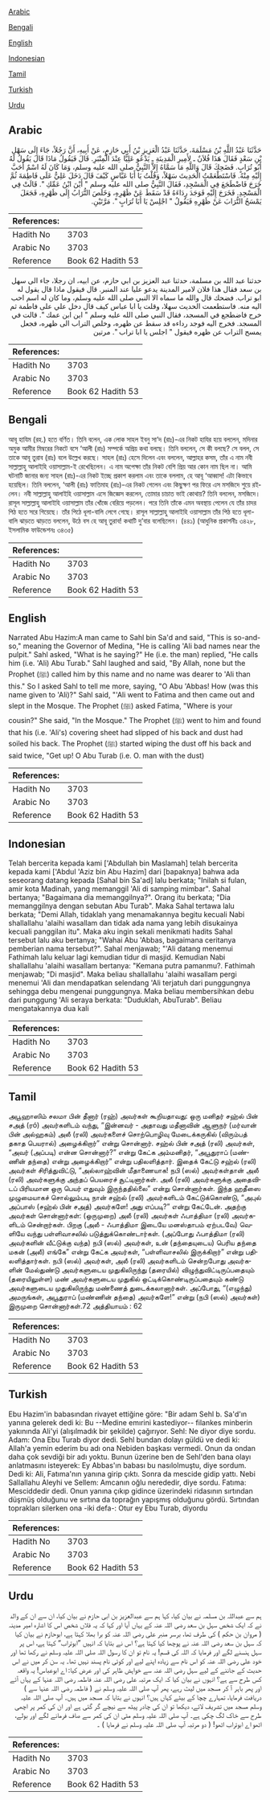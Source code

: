 [Arabic](#arabic)

[Bengali](#bengali)

[English](#english)

[Indonesian](#indonesian)

[Tamil](#tamil)

[Turkish](#turkish)

[Urdu](#urdu)

## Arabic


<div dir="rtl" lang="ar" style={{fontSize:'larger',backgroundColor:'#f8f9fa',padding:20}}>
حَدَّثَنَا عَبْدُ اللَّهِ بْنُ مَسْلَمَةَ، حَدَّثَنَا عَبْدُ الْعَزِيزِ بْنُ أَبِي حَازِمٍ، عَنْ أَبِيهِ، أَنَّ رَجُلاً، جَاءَ إِلَى سَهْلِ بْنِ سَعْدٍ فَقَالَ هَذَا فُلاَنٌ ـ لأَمِيرِ الْمَدِينَةِ ـ يَدْعُو عَلِيًّا عِنْدَ الْمِنْبَرِ‏.‏ قَالَ فَيَقُولُ مَاذَا قَالَ يَقُولُ لَهُ أَبُو تُرَابٍ‏.‏ فَضَحِكَ قَالَ وَاللَّهِ مَا سَمَّاهُ إِلاَّ النَّبِيُّ صلى الله عليه وسلم، وَمَا كَانَ لَهُ اسْمٌ أَحَبَّ إِلَيْهِ مِنْهُ‏.‏ فَاسْتَطْعَمْتُ الْحَدِيثَ سَهْلاً، وَقُلْتُ يَا أَبَا عَبَّاسٍ كَيْفَ قَالَ دَخَلَ عَلِيٌّ عَلَى فَاطِمَةَ ثُمَّ خَرَجَ فَاضْطَجَعَ فِي الْمَسْجِدِ، فَقَالَ النَّبِيُّ صلى الله عليه وسلم ‏"‏ أَيْنَ ابْنُ عَمِّكِ ‏"‏‏.‏ قَالَتْ فِي الْمَسْجِدِ‏.‏ فَخَرَجَ إِلَيْهِ فَوَجَدَ رِدَاءَهُ قَدْ سَقَطَ عَنْ ظَهْرِهِ، وَخَلَصَ التُّرَابُ إِلَى ظَهْرِهِ، فَجَعَلَ يَمْسَحُ التُّرَابَ عَنْ ظَهْرِهِ فَيَقُولُ ‏"‏ اجْلِسْ يَا أَبَا تُرَابٍ ‏"‏‏.‏ مَرَّتَيْنِ‏.‏
</div>
<div style={{backgroundColor:'#f8f9fa',padding:20, marginBottom: 10}}><table> <thead> <tr> <th>References:</th> <th></th> </tr> </thead> <tbody><tr><td>Hadith No</td><td>3703</td></tr><tr><td>Arabic No</td><td>3703</td></tr><tr><td>Reference</td><td>Book 62 Hadith 53</td></tr></tbody></table></div>


<div dir="rtl" lang="ar" style={{fontSize:'larger',backgroundColor:'#f8f9fa',padding:20}}>
حدثنا عبد الله بن مسلمة، حدثنا عبد العزيز بن ابي حازم، عن ابيه، ان رجلا، جاء الى سهل بن سعد فقال هذا فلان لامير المدينة يدعو عليا عند المنبر. قال فيقول ماذا قال يقول له ابو تراب. فضحك قال والله ما سماه الا النبي صلى الله عليه وسلم، وما كان له اسم احب اليه منه. فاستطعمت الحديث سهلا، وقلت يا ابا عباس كيف قال دخل علي على فاطمة ثم خرج فاضطجع في المسجد، فقال النبي صلى الله عليه وسلم " اين ابن عمك ". قالت في المسجد. فخرج اليه فوجد رداءه قد سقط عن ظهره، وخلص التراب الى ظهره، فجعل يمسح التراب عن ظهره فيقول " اجلس يا ابا تراب ". مرتين
</div>
<div style={{backgroundColor:'#f8f9fa',padding:20, marginBottom: 10}}><table> <thead> <tr> <th>References:</th> <th></th> </tr> </thead> <tbody><tr><td>Hadith No</td><td>3703</td></tr><tr><td>Arabic No</td><td>3703</td></tr><tr><td>Reference</td><td>Book 62 Hadith 53</td></tr></tbody></table></div>

## Bengali


<div dir="ltr" lang="bn" style={{fontSize:'larger',backgroundColor:'#f8f9fa',padding:20}}>
আবূ হাযিম (রহ.) হতে বর্ণিত। তিনি বলেন, এক লোক সাহল ইবনু সা‘দ (রাঃ)-এর নিকট হাযির হয়ে বললেন, মদিনার অমুক আমীর মিম্বরের নিকটে বসে ‘আলী (রাঃ) সম্পর্কে অপ্রিয় কথা বলছে। তিনি বললেন, সে কী বলছে? সে বলল, সে তাকে আবূ তুরাব (রাঃ) বলে উল্লেখ করছে। সাহল (রাঃ) হেসে দিলেন এবং বললেন, আল্লাহর কসম, তাঁর এ নাম নবী সাল্লাল্লাহু আলাইহি ওয়াসাল্লাম-ই রেখেছিলেন। এ নাম অপেক্ষা তাঁর নিকট বেশি প্রিয় আর কোন নাম ছিল না। আমি ঘটনাটি জানার জন্য সাহল (রাঃ)-এর নিকট ইচ্ছে প্রকাশ করলাম এবং তাকে বললাম, হে আবূ ‘আব্বাস! এটা কিভাবে হয়েছিল। তিনি বললেন, ‘আলী (রাঃ) ফাতিমাহ (রাঃ)-এর নিকট গেলেন এবং কিছুক্ষণ পর ফিরে এস মসজিদে শুয়ে রইলেন। নবী সাল্লাল্লাহু আলাইহি ওয়াসাল্লাম এসে জিজ্ঞেস করলেন, তোমার চাচাত ভাই কোথায়? তিনি বললেন, মসজিদে। রাসূল সাল্লাল্লাহু আলাইহি ওয়াসাল্লাম তাঁর খোঁজে বেরিয়ে পড়লেন। পরে তিনি তাঁকে এমন অবস্থায় পেলেন যে তাঁর চাদর পিঠ হতে সরে গিয়েছে। তাঁর পিঠে ধূলা-বালি লেগে গেছে। রাসূল সাল্লাল্লাহু আলাইহি ওয়াসাল্লাম তাঁর পিঠ হতে ধূলা-বালি ঝাড়তে ঝাড়তে বললেন, উঠে বস হে আবূ তুরাব! কথাটি দু‘বার বলেছিলেন। (৪৪১) (আধুনিক প্রকাশনীঃ ৩৪২৮, ইসলামিক ফাউন্ডেশনঃ ৩৪৩৫)
</div>
<div style={{backgroundColor:'#f8f9fa',padding:20, marginBottom: 10}}><table> <thead> <tr> <th>References:</th> <th></th> </tr> </thead> <tbody><tr><td>Hadith No</td><td>3703</td></tr><tr><td>Arabic No</td><td>3703</td></tr><tr><td>Reference</td><td>Book 62 Hadith 53</td></tr></tbody></table></div>

## English


<div dir="ltr" lang="en" style={{fontSize:'larger',backgroundColor:'#f8f9fa',padding:20}}>
Narrated Abu Hazim:A man came to Sahl bin Sa'd and said, "This is so-and-so," meaning the Governor of Medina, "He is calling 'Ali bad names near the pulpit." Sahl asked, "What is he saying?" He (i.e. the man) replied, "He calls him (i.e. 'Ali) Abu Turab." Sahl laughed and said, "By Allah, none but the Prophet (ﷺ) called him by this name and no name was dearer to 'Ali than this." So I asked Sahl to tell me more, saying, "O Abu 'Abbas! How (was this name given to 'Ali)?" Sahl said, "'Ali went to Fatima and then came out and slept in the Mosque. The Prophet (ﷺ) asked Fatima, "Where is your cousin?" She said, "In the Mosque." The Prophet (ﷺ) went to him and found that his (i.e. 'Ali's) covering sheet had slipped of his back and dust had soiled his back. The Prophet (ﷺ) started wiping the dust off his back and said twice, "Get up! O Abu Turab (i.e. O. man with the dust)
</div>
<div style={{backgroundColor:'#f8f9fa',padding:20, marginBottom: 10}}><table> <thead> <tr> <th>References:</th> <th></th> </tr> </thead> <tbody><tr><td>Hadith No</td><td>3703</td></tr><tr><td>Arabic No</td><td>3703</td></tr><tr><td>Reference</td><td>Book 62 Hadith 53</td></tr></tbody></table></div>

## Indonesian


<div dir="ltr" lang="id" style={{fontSize:'larger',backgroundColor:'#f8f9fa',padding:20}}>
Telah bercerita kepada kami ['Abdullah bin Maslamah] telah bercerita kepada kami ['Abdul 'Aziz bin Abu Hazim] dari [bapaknya] bahwa ada seseorang datang kepada [Sahal bin Sa'ad] lalu berkata; "Inilah si fulan, amir kota Madinah, yang memanggil 'Ali di samping mimbar". Sahal bertanya; "Bagaimana dia memanggilnya?". Orang itu berkata; "Dia memanggilnya dengan sebutan Abu Turab". Maka Sahal tertawa lalu berkata; "Demi Allah, tidaklah yang menamakannya begitu kecuali Nabi shallallahu 'alaihi wasallam dan tidak ada nama yang lebih disukainya kecuali panggilan itu". Maka aku ingin sekali menikmati hadits Sahal tersebut lalu aku bertanya; "Wahai Abu 'Abbas, bagaimana ceritanya pemberian nama tersebut?". Sahal menjawab; "'Ali datang menemui Fathimah lalu keluar lagi kemudian tidur di masjid. Kemudian Nabi shallallahu 'alaihi wasallam bertanya: "Kemana putra pamanmu?. Fathimah menjawab; "Di masjid". Maka beliau shallallahu 'alaihi wasallam pergi menemui 'Ali dan mendapatkan selendang 'Ali terjatuh dari punggungnya sehingga debu mengenai punggungnya. Maka beliau membersihkan debu dari punggung 'Ali seraya berkata: "Duduklah, AbuTurab". Beliau mengatakannya dua kali
</div>
<div style={{backgroundColor:'#f8f9fa',padding:20, marginBottom: 10}}><table> <thead> <tr> <th>References:</th> <th></th> </tr> </thead> <tbody><tr><td>Hadith No</td><td>3703</td></tr><tr><td>Arabic No</td><td>3703</td></tr><tr><td>Reference</td><td>Book 62 Hadith 53</td></tr></tbody></table></div>

## Tamil


<div dir="ltr" lang="ta" style={{fontSize:'larger',backgroundColor:'#f8f9fa',padding:20}}>
அபூஹாஸிம் சலமா பின் தீனார் (ரஹ்) அவர்கள் கூறியதாவது: ஒரு மனிதர் சஹ்ல் பின் சஅத் (ரó) அவர்களிடம் வந்து, “இன்னவர் - அதாவது மதீனாவின் ஆளுநர் (மர்வான் பின் அல்ஹகம்) அலீ (ரலி) அவர்களைச் சொற்பொழிவு மேடைக்கருகில் (விரும்பத் தகாத பெயரால்) அழைக்கிறார்” என்று சொன்னார். சஹ்ல் பின் சஅத் (ரலி) அவர்கள், “அவர் (அப்படி) என்ன சொன்னார்?” என்று கேட்க அம்மனிதர், “அபூதுராப் (மண்ணின் தந்தை) என்று அழைக்கிறார்” என்று பதிலளித்தார். இதைக் கேட்டு சஹ்ல் (ரலி) அவர்கள் சிரித்துவிட்டு, “அல்லாஹ்வின் மீதாணையாக! நபி (ஸல்) அவர்கள்தான் அலீ (ரலி) அவர்களுக்கு அந்தப் பெயரைச் சூட்டினார்கள். அலீ (ரலி) அவர்களுக்கு அதைவிடப் பிரியமான ஒரு பெயர் எதுவும் இருந்ததில்லை” என்று சொன்னார்கள். இந்த ஹதீஸை முழுமையாகச் சொல்லும்படி நான் சஹ்ல் (ரலி) அவர்களிடம் கேட்டுக்கொண்டு, “அபுல் அப்பாஸ் (சஹ்ல் பின் சஅத்) அவர்களே! அது எப்படி?” என்று கேட்டேன். அதற்கு அவர்கள் சொன்னார்கள்: (ஒருமுறை) அலீ (ரலி) அவர்கள் ஃபாத்திமா (ரலி) அவர்களிடம் சென்றார்கள். பிறகு (அலீ - ஃபாத்திமா இடையே மனஸ்தாபம் ஏற்படவே) வெளியே வந்து பள்ளிவாசலில் படுத்துக்கொண்டார்கள். (அப்போது ஃபாத்திமா (ரலி) அவர்களின் வீட்டுக்கு வந்த) நபி (ஸல்) அவர்கள், உன் (தந்தையுடைய) பெரிய தந்தை மகன் (அலீ) எங்கே” என்று கேட்க அவர்கள், “பள்ளிவாசலில் இருக்கிறார்” என்று பதிலளித்தார்கள். நபி (ஸல்) அவர்கள், அலீ (ரலி) அவர்களிடம் சென்றபோது அவர்களின் மேல்துண்டு அவர்களுடைய முதுகிலிருந்து (தரையில்) விழுந்துவிட்டிருப்பதையும் (தரையிலுள்ள) மண் அவர்களுடைய முதுகில் ஒட்டிக்கொண்டிருப்பதையும் கண்டு அவர்களுடைய முதுகிலிருந்து மண்ணைத் துடைக்கலானார்கள். அப்போது, “(எழுந்து) அமருங்கள், அபூதுராப் (மண்ணின் தந்தை) அவர்களே!” என்று (நபி (ஸல்) அவர்கள்) இருமுறை சொன்னார்கள்.72 அத்தியாயம் : 62
</div>
<div style={{backgroundColor:'#f8f9fa',padding:20, marginBottom: 10}}><table> <thead> <tr> <th>References:</th> <th></th> </tr> </thead> <tbody><tr><td>Hadith No</td><td>3703</td></tr><tr><td>Arabic No</td><td>3703</td></tr><tr><td>Reference</td><td>Book 62 Hadith 53</td></tr></tbody></table></div>

## Turkish


<div dir="ltr" lang="tr" style={{fontSize:'larger',backgroundColor:'#f8f9fa',padding:20}}>
Ebu Hazim'in babasından rivayet ettiğine göre: "Bir adam Sehl b. Sa'd'ın yanına gelerek dedi ki: Bu --Medine emırini kastediyor-- filankes minberin yakınında Ali'yi (alışılmadık bir şekilde) çağırıyor. Sehl: Ne diyor diye sordu. Adam: Ona Ebu Turab diyor dedi. Sehl bundan dolayı güldü ve dedi ki: Allah'a yemin ederim bu adı ona Nebiden başkası vermedi. Onun da ondan daha çok sevdiği bir adı yoktu. Bunun üzerine ben de Sehl'den bana olayı anlatmasını isteyerek: Ey Abbas'ın babası bu nasılolmuştu, diye sordum. Dedi ki: Ali, Fatıma'nın yanına girip çıktı. Sonra da mescide gidip yattı. Nebi Sallallahu Aleyhi ve Sellem: Amcanın oğlu nerededir, diye sordu. Fatıma: Mesciddedir dedi. Onun yanına çıkıp gidince üzerindeki ridasının sırtından düşmüş olduğunu ve sırtına da toprağın yapışmış olduğunu gördü. Sırtından toprakları silerken ona -iki defa-: Otur ey Ebu Turab, diyordu
</div>
<div style={{backgroundColor:'#f8f9fa',padding:20, marginBottom: 10}}><table> <thead> <tr> <th>References:</th> <th></th> </tr> </thead> <tbody><tr><td>Hadith No</td><td>3703</td></tr><tr><td>Arabic No</td><td>3703</td></tr><tr><td>Reference</td><td>Book 62 Hadith 53</td></tr></tbody></table></div>

## Urdu


<div dir="rtl" lang="ur" style={{fontSize:'larger',backgroundColor:'#f8f9fa',padding:20}}>
ہم سے عبداللہ بن مسلمہ نے بیان کیا، کہا ہم سے عبدالعزیز بن ابی حازم نے بیان کیا، ان سے ان کے والد نے کہ ایک شخص سہل بن سعد رضی اللہ عنہ کے یہاں آیا اور کہا کہ یہ فلاں شخص اس کا اشارہ امیر مدینہ ( مروان بن حکم ) کی طرف تھا، برسر منبر علی رضی اللہ عنہ کو برا بھلا کہتا ہے، ابوحازم نے بیان کیا کہ سہل بن سعد رضی اللہ عنہ نے پوچھا کیا کہتا ہے؟ اس نے بتایا کہ انہیں ”ابوتراب“ کہتا ہے، اس پر سہل ہنسنے لگے اور فرمایا کہ اللہ کی قسم! یہ نام تو ان کا رسول اللہ صلی اللہ علیہ وسلم نے رکھا تھا اور خود علی رضی اللہ عنہ کو اس نام سے زیادہ اپنے لیے اور کوئی نام پسند نہیں تھا۔ یہ سن کر میں نے اس حدیث کے جاننے کے لیے سہل رضی اللہ عنہ سے خواہش ظاہر کی اور عرض کیا: اے ابوعباس! یہ واقعہ کس طرح سے ہے؟ انہوں نے بیان کیا کہ ایک مرتبہ علی رضی اللہ عنہ فاطمہ رضی اللہ عنہا کے یہاں آئے اور پھر باہر آ کر مسجد میں لیٹ رہے، پھر آپ صلی اللہ علیہ وسلم نے ( فاطمہ رضی اللہ عنہا سے ) دریافت فرمایا، تمہارے چچا کے بیٹے کہاں ہیں؟ انہوں نے بتایا کہ مسجد میں ہیں۔ آپ صلی اللہ علیہ وسلم مسجد میں تشریف لائے، دیکھا تو ان کی چادر پیٹھ سے نیچے گر گئی ہے اور ان کی کمر پر اچھی طرح سے خاک لگ چکی ہے۔ آپ صلی اللہ علیہ وسلم مٹی ان کی کمر سے صاف فرمانے لگے اور بولے، اٹھو اے ابوتراب اٹھو! ( دو مرتبہ آپ صلی اللہ علیہ وسلم نے فرمایا ) ۔
</div>
<div style={{backgroundColor:'#f8f9fa',padding:20, marginBottom: 10}}><table> <thead> <tr> <th>References:</th> <th></th> </tr> </thead> <tbody><tr><td>Hadith No</td><td>3703</td></tr><tr><td>Arabic No</td><td>3703</td></tr><tr><td>Reference</td><td>Book 62 Hadith 53</td></tr></tbody></table></div>